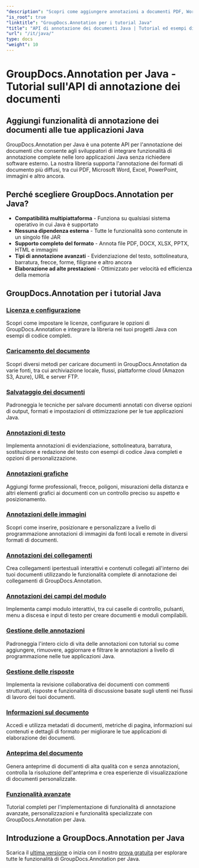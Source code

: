 ```yaml
---
"description": "Scopri come aggiungere annotazioni a documenti PDF, Word, Excel e PowerPoint con GroupDocs.Annotation per Java API. Tutorial di integrazione passo passo ed esempi di codice."
"is_root": true
"linktitle": "GroupDocs.Annotation per i tutorial Java"
"title": "API di annotazione dei documenti Java | Tutorial ed esempi di GroupDocs.Annotation per Java"
"url": "/it/java/"
type: docs
"weight": 10
---
```


# GroupDocs.Annotation per Java - Tutorial sull'API di annotazione dei documenti

## Aggiungi funzionalità di annotazione dei documenti alle tue applicazioni Java

GroupDocs.Annotation per Java è una potente API per l'annotazione dei documenti che consente agli sviluppatori di integrare funzionalità di annotazione complete nelle loro applicazioni Java senza richiedere software esterno. La nostra libreria supporta l'annotazione dei formati di documento più diffusi, tra cui PDF, Microsoft Word, Excel, PowerPoint, immagini e altro ancora.

## Perché scegliere GroupDocs.Annotation per Java?

- **Compatibilità multipiattaforma** - Funziona su qualsiasi sistema operativo in cui Java è supportato
- **Nessuna dipendenza esterna** - Tutte le funzionalità sono contenute in un singolo file JAR
- **Supporto completo del formato** - Annota file PDF, DOCX, XLSX, PPTX, HTML e immagini
- **Tipi di annotazione avanzati** - Evidenziazione del testo, sottolineatura, barratura, frecce, forme, filigrane e altro ancora
- **Elaborazione ad alte prestazioni** - Ottimizzato per velocità ed efficienza della memoria

## GroupDocs.Annotation per i tutorial Java

### [Licenza e configurazione](./licensing-and-configuration)
Scopri come impostare le licenze, configurare le opzioni di GroupDocs.Annotation e integrare la libreria nei tuoi progetti Java con esempi di codice completi.

### [Caricamento del documento](./document-loading)
Scopri diversi metodi per caricare documenti in GroupDocs.Annotation da varie fonti, tra cui archiviazione locale, flussi, piattaforme cloud (Amazon S3, Azure), URL e server FTP.

### [Salvataggio dei documenti](./document-saving)
Padroneggia le tecniche per salvare documenti annotati con diverse opzioni di output, formati e impostazioni di ottimizzazione per le tue applicazioni Java.

### [Annotazioni di testo](./text-annotations)
Implementa annotazioni di evidenziazione, sottolineatura, barratura, sostituzione e redazione del testo con esempi di codice Java completi e opzioni di personalizzazione.

### [Annotazioni grafiche](./graphical-annotations)
Aggiungi forme professionali, frecce, poligoni, misurazioni della distanza e altri elementi grafici ai documenti con un controllo preciso su aspetto e posizionamento.

### [Annotazioni delle immagini](./image-annotations)
Scopri come inserire, posizionare e personalizzare a livello di programmazione annotazioni di immagini da fonti locali e remote in diversi formati di documenti.

### [Annotazioni dei collegamenti](./link-annotations)
Crea collegamenti ipertestuali interattivi e contenuti collegati all'interno dei tuoi documenti utilizzando le funzionalità complete di annotazione dei collegamenti di GroupDocs.Annotation.

### [Annotazioni dei campi del modulo](./form-field-annotations)
Implementa campi modulo interattivi, tra cui caselle di controllo, pulsanti, menu a discesa e input di testo per creare documenti e moduli compilabili.

### [Gestione delle annotazioni](./annotation-management)
Padroneggia l'intero ciclo di vita delle annotazioni con tutorial su come aggiungere, rimuovere, aggiornare e filtrare le annotazioni a livello di programmazione nelle tue applicazioni Java.

### [Gestione delle risposte](./reply-management)
Implementa la revisione collaborativa dei documenti con commenti strutturati, risposte e funzionalità di discussione basate sugli utenti nei flussi di lavoro dei tuoi documenti.

### [Informazioni sul documento](./document-information)
Accedi e utilizza metadati di documenti, metriche di pagina, informazioni sui contenuti e dettagli di formato per migliorare le tue applicazioni di elaborazione dei documenti.

### [Anteprima del documento](./document-preview)
Genera anteprime di documenti di alta qualità con e senza annotazioni, controlla la risoluzione dell'anteprima e crea esperienze di visualizzazione di documenti personalizzate.

### [Funzionalità avanzate](./advanced-features)
Tutorial completi per l'implementazione di funzionalità di annotazione avanzate, personalizzazioni e funzionalità specializzate con GroupDocs.Annotation per Java.

## Introduzione a GroupDocs.Annotation per Java

Scarica il [ultima versione](https://releases.groupdocs.com/annotation/java/) o inizia con il nostro [prova gratuita](https://releases.groupdocs.com/annotation/java/) per esplorare tutte le funzionalità di GroupDocs.Annotation per Java.